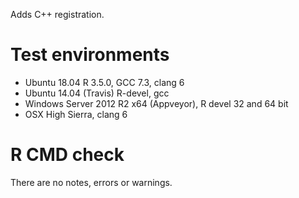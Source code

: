 Adds C++ registration.

# Test environments
* Ubuntu 18.04 R 3.5.0, GCC 7.3, clang 6
* Ubuntu 14.04 (Travis) R-devel, gcc
* Windows Server 2012 R2 x64 (Appveyor), R devel 32 and 64 bit
* OSX High Sierra, clang 6

# R CMD check

There are no notes, errors or warnings.
